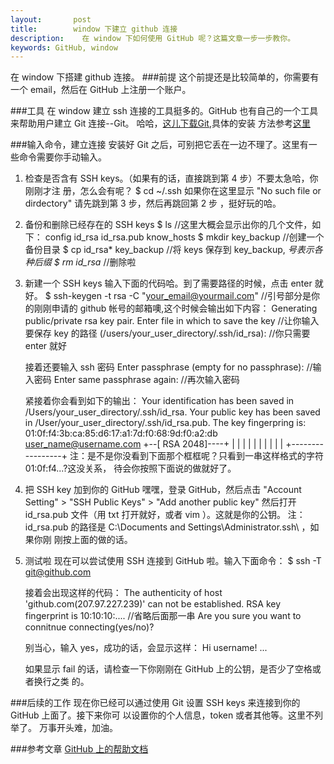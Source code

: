 ```yaml
---
layout:       post
title:        window 下建立 github 连接
description:    在 window 下如何使用 GitHub 呢？这篇文章一步一步教你。
keywords: GitHub, window
---
```

在 window 下搭建 github 连接。
###前提
这个前提还是比较简单的，你需要有一个 email，然后在 GitHub 上注册一个账户。

###工具
在 window 建立 ssh 连接的工具挺多的。GitHub 也有自己的一个工具来帮助用户建立 Git
连接--Git。
哈哈，[这儿下载Git](http://code.google.com/p/msysgit/downloads/list),具体的安装
方法参考[这里](http://help.github.com/win-set-up-git/)

###输入命令，建立连接
安装好 Git 之后，可别把它丢在一边不理了。这里有一些命令需要你手动输入。
1.  检查是否含有 SSH keys。（如果有的话，直接跳到第 4 步）不要太急哈，你刚刚才注
册，怎么会有呢？
    $ cd ~/.ssh
如果你在这里显示 "No such file or dirdectory" 请先跳到第 3 步，然后再跳回第 2 步
，挺好玩的哈。

2.  备份和删除已经存在的 SSH keys
        $ ls
        //这里大概会显示出你的几个文件，如下：
        config id_rsa id_rsa.pub know_hosts
        $ mkdir key_backup 
        //创建一个备份目录
        $ cp id_rsa* key_backup
        //将 keys 保存到 key_backup, *号表示各种后缀
        $ rm id_rsa*
        //删除啦

3.  新建一个 SSH keys
输入下面的代码哈。到了需要路径的时候，点击 enter 就好。
        $ ssh-keygen -t rsa -C "your_email@yourmail.com"
        //引号部分是你的刚刚申请的 github 帐号的邮箱噢,这个时候会输出如下内容：
        Generating public/private rsa key pair.
        Enter file in which to save the key
        //让你输入要保存 key 的路径
        (/users/your_user_directory/.ssh/id_rsa):
        //你只需要 enter 就好

    接着还要输入 ssh 密码
        Enter passphrase (empty for no passphrase):
        //输入密码
        Enter same passphrase again:
        //再次输入密码

    紧接着你会看到如下的输出：
        Your identification has been saved in
        /Users/your_user_directory/.ssh/id_rsa.
        Your public key has been saved in
        /User/your_user_directory/.ssh/id_rsa.pub.
        The key fingerpring is:
        01:0f:f4:3b:ca:85:d6:17:a1:7d:f0:68:9d:f0:a2:db user_name@username.com
        +--[ RSA 2048]----+
        |                 |
        |                 |
        |                 |
        |                 |
        |                 |
        +-----------------+
    注：是不是你没看到下面那个框框呢？只看到一串这样格式的字符01:0f:f4...?这没关系，
待会你按照下面说的做就好了。

4.  把 SSH key 加到你的 GitHub
嘿嘿，登录 GitHub，然后点击 "Account Setting" > "SSH Public Keys" > "Add another public key"
然后打开 id_rsa.pub 文件（用 txt 打开就好，或者 vim ）。这就是你的公钥。
注：id_rsa.pub 的路径是 C:\Documents and Settings\Administrator\.ssh\ ，如果你刚
刚按上面的做的话。

5.  测试啦
  现在可以尝试使用 SSH 连接到 GitHub 啦。输入下面命令：
        $ ssh -T git@github.com

    接着会出现这样的代码：
        The authenticity of host 'github.com(207.97.227.239)' can not be established.
        RSA key fingerprint is 10:10:10:....
        //省略后面那一串
        Are you sure you want to connitnue connecting(yes/no)?

    别当心，输入 yes，成功的话，会显示这样：
        Hi username! ...

    如果显示 fail 的话，请检查一下你刚刚在 GitHub 上的公钥，是否少了空格或者换行之类
的。

###后续的工作
现在你已经可以通过使用 Git 设置 SSH keys 来连接到你的 GitHub 上面了。接下来你可
以设置你的个人信息，token 或者其他等。这里不列举了。
万事开头难，加油。

###参考文章
[GitHub 上的帮助文档](http://help.github.com/win-set-up-git/)
